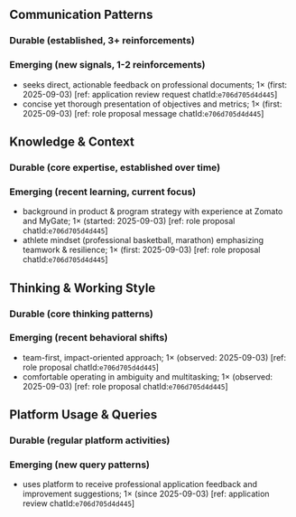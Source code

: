 ## Communication Patterns
### Durable (established, 3+ reinforcements)

### Emerging (new signals, 1-2 reinforcements)
- seeks direct, actionable feedback on professional documents; 1× (first: 2025-09-03) [ref: application review request chatId:`e706d705d4d445`]
- concise yet thorough presentation of objectives and metrics; 1× (first: 2025-09-03) [ref: role proposal message chatId:`e706d705d4d445`]

## Knowledge & Context
### Durable (core expertise, established over time)

### Emerging (recent learning, current focus)
- background in product & program strategy with experience at Zomato and MyGate; 1× (started: 2025-09-03) [ref: role proposal chatId:`e706d705d4d445`]
- athlete mindset (professional basketball, marathon) emphasizing teamwork & resilience; 1× (first: 2025-09-03) [ref: role proposal chatId:`e706d705d4d445`]

## Thinking & Working Style
### Durable (core thinking patterns)

### Emerging (recent behavioral shifts)
- team-first, impact-oriented approach; 1× (observed: 2025-09-03) [ref: role proposal chatId:`e706d705d4d445`]
- comfortable operating in ambiguity and multitasking; 1× (observed: 2025-09-03) [ref: role proposal chatId:`e706d705d4d445`]

## Platform Usage & Queries
### Durable (regular platform activities)

### Emerging (new query patterns)
- uses platform to receive professional application feedback and improvement suggestions; 1× (since 2025-09-03) [ref: application review chatId:`e706d705d4d445`]